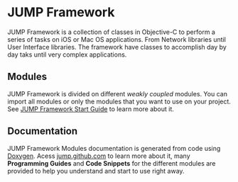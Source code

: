 JUMP Framework
==============


JUMP Framework is a collection of classes in Objective-C to perform a series of tasks on iOS or
Mac OS applications. From Network libraries until User Interface libraries. The framework have
classes to accomplish day by day taks until very complex applications.  


Modules
-------

JUMP Framework is divided on different _weakly coupled_ modules. You can import all modules or only
the modules that you want to use on your project. See [JUMP Framework Start Guide](http://jump.github.com) to 
learn more about it.

Documentation
-------------

JUMP Framework Modules documentation is generated from code using [Doxygen](http://www.stack.nl/~dimitri/doxygen/). 
Acess [jump.github.com](http://jump.github.com) to learn more about it, many **Programming Guides** and **Code Snippets** for the different modules are
provided to help you understand and start to use right away.

